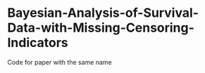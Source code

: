 # Bayesian-Analysis-of-Survival-Data-with-Missing-Censoring-Indicators
Code for paper with the same name
